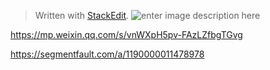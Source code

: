 


> Written with [StackEdit](https://stackedit.io/).
![enter image description here](https://mmbiz.qpic.cn/mmbiz_png/PgqYrEEtEnrhOBJZgRMhzUneT4E7RoUQrVgTtibfoejyLVZQPNgLYqBVic2v77UtcvngxpG7Bw0PHhWibMYMlsicHg/640?wx_fmt=png&tp=webp&wxfrom=5&wx_lazy=1&wx_co=1)


https://mp.weixin.qq.com/s/vnWXpH5pv-FAzLZfbgTGvg

https://segmentfault.com/a/1190000011478978
<!--stackedit_data:
eyJoaXN0b3J5IjpbNTk3MTgxMjYwLDIwODY5MjA0ODRdfQ==
-->